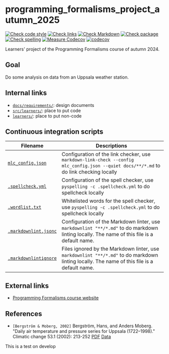 # programming_formalisms_project_autumn_2025

<!-- markdownlint-disable MD013 --><!-- Badges cannot be split up over lines, hence will break 80 characters per line -->

[![Check code style](https://github.com/programming-formalisms/programming_formalisms_project_autumn_2025/actions/workflows/check_code_style.yaml/badge.svg?branch=main)](https://github.com/programming-formalisms/programming_formalisms_project_autumn_2025/actions/workflows/check_code_style.yaml)
[![Check links](https://github.com/programming-formalisms/programming_formalisms_project_autumn_2025/actions/workflows/check_links.yaml/badge.svg)](https://github.com/programming-formalisms/programming_formalisms_project_autumn_2025/actions/workflows/check_links.yaml)
[![Check Markdown](https://github.com/programming-formalisms/programming_formalisms_project_autumn_2025/actions/workflows/check_markdown.yaml/badge.svg)](https://github.com/programming-formalisms/programming_formalisms_project_autumn_2025/actions/workflows/check_markdown.yaml)
[![Check package](https://github.com/programming-formalisms/programming_formalisms_project_autumn_2025/actions/workflows/check_package.yaml/badge.svg)](https://github.com/programming-formalisms/programming_formalisms_project_autumn_2025/actions/workflows/check_package.yaml)
[![Check spelling](https://github.com/programming-formalisms/programming_formalisms_project_autumn_2025/actions/workflows/check_spelling.yaml/badge.svg)](https://github.com/programming-formalisms/programming_formalisms_project_autumn_2025/actions/workflows/check_spelling.yaml)
[![Measure Codecov](https://github.com/programming-formalisms/programming_formalisms_project_autumn_2025/actions/workflows/measure_code_coverage.yml/badge.svg)](https://github.com/programming-formalisms/programming_formalisms_project_autumn_2025/actions/workflows/measure_code_coverage.yml)
[![codecov](https://codecov.io/github/programming-formalisms/programming_formalisms_project_autumn_2025/graph/badge.svg?token=KbSwhVmhn6)](https://codecov.io/github/programming-formalisms/programming_formalisms_project_autumn_2025)

<!-- markdownlint-enable MD013 -->

Learners' project of the Programming Formalisms course of autumn 2024.

## Goal

Do some analysis on data from an Uppsala weather station.

## Internal links

- [`docs/requirements/`](docs/requirements.md): design documents
- [`src/learners/`](src/learners/README.md): place to put code
- [`learners/`](learners/README.md): place to put non-code

## Continuous integration scripts

<!-- markdownlint-disable MD013 --><!-- Tables cannot be split up over lines, hence will break 80 characters per line -->

Filename                                    |Descriptions
--------------------------------------------|--------------------------------------------------------------------------------------------------------------------------------------
[`mlc_config.json`](mlc_config.json)        |Configuration of the link checker, use `markdown-link-check --config mlc_config.json --quiet docs/**/*.md` to do link checking locally
[`.spellcheck.yml`](.spellcheck.yml)        |Configuration of the spell checker, use `pyspelling -c .spellcheck.yml` to do spellcheck locally
[`.wordlist.txt`](.wordlist.txt)            |Whitelisted words for the spell checker, use `pyspelling -c .spellcheck.yml` to do spellcheck locally
[`.markdownlint.jsonc`](.markdownlint.jsonc)|Configuration of the Markdown linter, use `markdownlint "**/*.md"` to do markdown linting locally. The name of this file is a default name.
[`.markdownlintignore`](.markdownlintignore)|Files ignored by the Markdown linter, use `markdownlint "**/*.md"` to do markdown linting locally. The name of this file is a default name.

<!-- markdownlint-enable MD013 -->

## External links

- [Programming Formalisms course website](https://uppmax.github.io/programming_formalisms/)

## References

- `[Bergström & Moberg, 2002]` Bergström, Hans, and Anders Moberg.
  "Daily air temperature and pressure series for Uppsala (1722–1998)."
  Climatic change 53.1 (2002): 213-252
  [PDF](https://www.smhi.se/download/18.6ae791dc18fc9e7539e1121c/1717658901728/Bergstr%C3%B6m_Moberg_Uppsala.pdf)
  [Data](https://www.smhi.se/download/18.53cdce23194f389da053a4e/1740398333056/uppsala_tm_1722-2022.zip)

This is a test on develop
